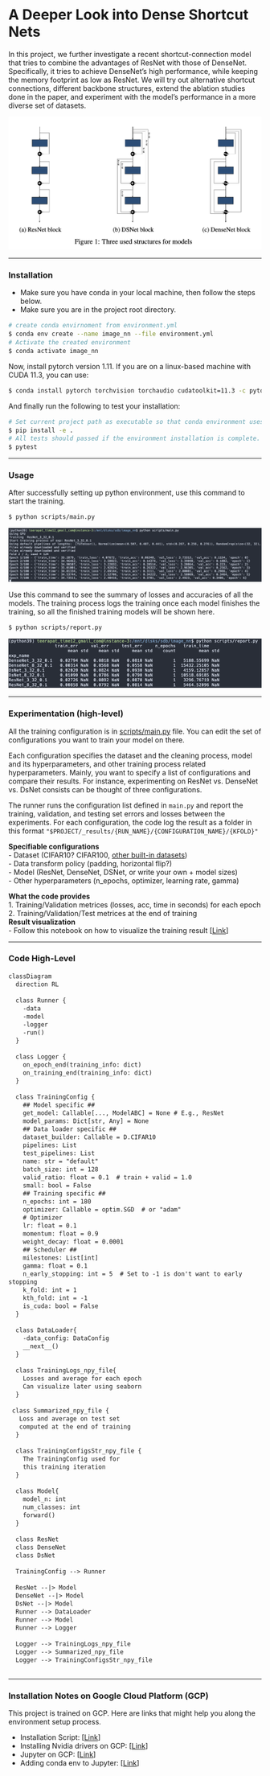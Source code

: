 # A Deeper Look into Dense Shortcut Nets

In this project, we further investigate a recent shortcut-connection model that
tries to combine the advantages of ResNet with those of DenseNet. Specifically, it
tries to achieve DenseNet’s high performance, while keeping the memory footprint
as low as ResNet. We will try out alternative shortcut connections, different
backbone structures, extend the ablation studies done in the paper, and experiment
with the model’s performance in a more diverse set of datasets.

![model structures](images/model_structures.png)

---

### Installation
- Make sure you have conda in your local machine, then follow the steps below.
- Make sure you are in the project root directory.

```bash
# create conda envirnoment from environment.yml
$ conda env create --name image_nn --file environment.yml
# Activate the created environment
$ conda activate image_nn
```
Now, install pytorch version 1.11. If you are on a linux-based machine with CUDA 11.3, you can use:
```bash
$ conda install pytorch torchvision torchaudio cudatoolkit=11.3 -c pytorch
```

And finally run the following to test your installation:
```bash
# Set current project path as executable so that conda environment uses the project code.
$ pip install -e .
# All tests should passed if the environment installation is complete.
$ pytest 
```

---

### Usage 

After successfully setting up python environment, use this command to start the training.

```bash
$ python scripts/main.py
```

![train sample](images/code_train_sample.png)

Use this command to see the summary of losses and accuracies of all the models. The training process logs the training once each model finishes the training, so all the finished training models will be shown here.

```bash
$ python scripts/report.py
```

![report sample](images/code_report_sample.png)

---
  
### Experimentation (high-level)

All the training configuration is in [scripts/main.py](./scripts/main.py) file. 
You can edit the set of configurations you want to train your model on there.

Each configuration specifies the dataset and the cleaning process, model and its hyperparameters, and other training process related hyperparameters. Mainly, you want to specify a list of configurations and compare their results. For instance, experimenting on ResNet vs. DenseNet vs. DsNet consists can be thought of three configurations.

The runner runs the configuration list defined in `main.py` and report the training, validation, and testing set errors and losses between the experiments. For each configuration, the code log the result as a folder in this format  `"$PROJECT/_results/{RUN_NAME}/{CONFIGURATION_NAME}/{KFOLD}"`   

**Specifiable configurations**  
    - Dataset (CIFAR10? CIFAR100, [other built-in datasets](https://pytorch.org/vision/stable/datasets.html#built-in-datasets))  
    - Data transform policy (padding, horizontal flip?)  
    - Model (ResNet, DenseNet, DSNet, or write your own + model sizes)  
    - Other hyperparameters (n_epochs, optimizer, learning rate, gamma)  
    
**What the code provides**  
    1. Training/Validation metrices (losses, acc, time in seconds) for each epoch  
    2. Training/Validation/Test metrices at the end of training  
**Result visualization**  
    - Follow this notebook on how to visualize the training result [[Link](https://github.com/teerapat-ch/image_nn/blob/master/notebooks/Report%20Visualization%20-%20ResNet%20vs%20DsNet%20vs%20DenseNet.ipynb)]

---

### Code High-Level

```mermaid
classDiagram
  direction RL
  
  class Runner {
    -data
    -model
    -logger
    -run()
  }
  
  class Logger {
    on_epoch_end(training_info: dict)
    on_training_end(training_info: dict)
  }
  
  class TrainingConfig {
    ## Model specific ##
    get_model: Callable[..., ModelABC] = None # E.g., ResNet
    model_params: Dict[str, Any] = None
    ## Data loader specific ##
    dataset_builder: Callable = D.CIFAR10
    pipelines: List
    test_pipelines: List
    name: str = "default"
    batch_size: int = 128
    valid_ratio: float = 0.1  # train + valid = 1.0
    small: bool = False
    ## Training specific ##
    n_epochs: int = 180
    optimizer: Callable = optim.SGD  # or "adam"
    # Optimizer
    lr: float = 0.1
    momentum: float = 0.9
    weight_decay: float = 0.0001
    ## Scheduler ##
    milestones: List[int]
    gamma: float = 0.1
    n_early_stopping: int = 5  # Set to -1 is don't want to early stopping
    k_fold: int = 1
    kth_fold: int = -1
    is_cuda: bool = False
  }
  
  class DataLoader{
    -data_config: DataConfig
    __next__()
  }
  
  class TrainingLogs_npy_file{
    Losses and average for each epoch
    Can visualize later using seaborn
  }
  
 class Summarized_npy_file {
   Loss and average on test set 
   computed at the end of training
  }
  
  class TrainingConfigsStr_npy_file {
    The TrainingConfig used for
    this training iteration
  }
  
  class Model{
    model_n: int
    num_classes: int
    forward()
  }
  
  class ResNet
  class DenseNet
  class DsNet
  
  TrainingConfig --> Runner
  
  ResNet --|> Model
  DenseNet --|> Model
  DsNet --|> Model
  Runner --> DataLoader
  Runner --> Model
  Runner --> Logger
  
  Logger --> TrainingLogs_npy_file
  Logger --> Summarized_npy_file
  Logger --> TrainingConfigsStr_npy_file
  
  ```
  
---

### Installation Notes on Google Cloud Platform (GCP)

This project is trained on GCP. Here are links that might help you along the environment setup process.

- Installation Script: [[Link](https://github.com/teerapat-ch/image_nn/blob/master/gce_install_script.sh)]
- Installing Nvidia drivers on GCP: [[Link](https://cloud.google.com/compute/docs/gpus/install-drivers-gpu)]  
- Jupyter on GCP: [[Link](https://towardsdatascience.com/running-jupyter-notebook-in-google-cloud-platform-in-15-min-61e16da34d52)]  
- Adding conda env to Jupyter: [[Link](https://medium.com/@nrk25693/how-to-add-your-conda-environment-to-your-jupyter-notebook-in-just-4-steps-abeab8b8d084)]  
